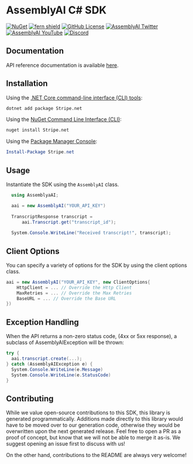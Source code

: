 # AssemblyAI C# SDK

[![NuGet](https://img.shields.io/nuget/v/AssemblyAI.svg)](https://www.nuget.org/packages/AssemblyAI.net/)
[![fern shield](https://img.shields.io/badge/%F0%9F%8C%BF-SDK%20generated%20by%20Fern-brightgreen)](https://buildwithfern.com/?utm_source=assemblyai/assemblyai-java-sdk/readme)
[![GitHub License](https://img.shields.io/github/license/AssemblyAI/assemblyai-java-sdk)](https://github.com/AssemblyAI/assemblyai-java-sdk/blob/main/LICENSE)
[![AssemblyAI Twitter](https://img.shields.io/twitter/follow/AssemblyAI?label=%40AssemblyAI&style=social)](https://twitter.com/AssemblyAI)
[![AssemblyAI YouTube](https://img.shields.io/youtube/channel/subscribers/UCtatfZMf-8EkIwASXM4ts0A)](https://www.youtube.com/@AssemblyAI)
[![Discord](https://img.shields.io/discord/875120158014853141?logo=discord&label=Discord&link=https%3A%2F%2Fdiscord.com%2Fchannels%2F875120158014853141&style=social)
](https://assemblyai.com/discord)

## Documentation

API reference documentation is available [here](https://www.assemblyai.com/docs/).

## Installation

Using the [.NET Core command-line interface (CLI) tools](https://learn.microsoft.com/en-us/dotnet/core/tools/):

```sh
dotnet add package Stripe.net
```

Using the [NuGet Command Line Interface (CLI)](https://learn.microsoft.com/en-us/nuget/reference/nuget-exe-cli-reference?tabs=macos):

```sh
nuget install Stripe.net
```

Using the [Package Manager Console](https://learn.microsoft.com/en-us/nuget/consume-packages/install-use-packages-powershell):

```powershell
Install-Package Stripe.net
```

## Usage 
Instantiate the SDK using the `AssemblyAI` class. 

```csharp
  using AssemblyaAI;

  aai = new AssemblyAI("YOUR_API_KEY")
  
  TranscriptResponse transcript = 
      aai.Transcript.get("transcript_id");
  
  System.Console.WriteLine("Received transcript!", transcript);
```

## Client Options
You can specify a variety of options for the SDK by using
the client options class. 

```csharp
aai = new AssemblyAI("YOUR_API_KEY", new ClientOptions{
    HttpClient = ... // Override the Http Client
    MaxRetries = ... // Override the Max Retries
    BaseURL = ... // Override the Base URL
})
```

## Exception Handling
When the API returns a non-zero status code, (4xx or 5xx response), 
a subclass of AssemblyAIException will be thrown:

```csharp
try {
  aai.transcript.create(...);    
} catch (AssemblyAIException e) {
  System.Console.WriteLine(e.Message) 
  System.Console.WriteLine(e.StatusCode) 
}
```

## Contributing
While we value open-source contributions to this SDK, this library
is generated programmatically. Additions made directly to this library
would have to be moved over to our generation code, otherwise they would
be overwritten upon the next generated release. Feel free to open a PR as a
proof of concept, but know that we will not be able to merge it as-is.
We suggest opening an issue first to discuss with us!

On the other hand, contributions to the README are always very welcome!